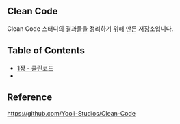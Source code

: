 ## Clean Code
Clean Code 스터디의 결과물을 정리하기 위해 만든 저장소입니다.


## Table of Contents
* [1장 - 클린코드](https://github.com/Yooii-Studios/Clean-Code/blob/master/Chapter%2001%20-%20깨끗한%20코드.md) 
* 

## Reference
https://github.com/Yooii-Studios/Clean-Code

